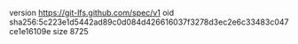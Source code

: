 version https://git-lfs.github.com/spec/v1
oid sha256:5c223e1d5442ad89c0d084d426616037f3278d3ec2e6c33483c047ce1e16109e
size 8725
